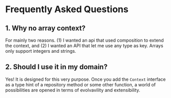 Frequently Asked Questions
==========================

## 1. Why no array context?

For mainly two reasons. (1) I wanted an api that used composition to extend the context, and (2) I wanted an API that
let me use any type as key. Arrays only support integers and strings.

## 2. Should I use it in my domain?

Yes! It is designed for this very purpose. Once you add the `Context` interface as a type hint of a repository
method or some other function, a world of possibilities are opened in terms of evolvavility and extensibility.